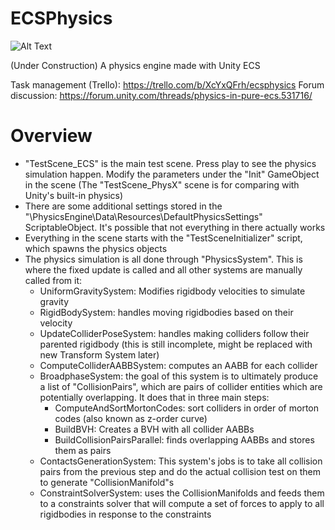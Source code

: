 # ECSPhysics

![Alt Text](https://i.gyazo.com/0faf0c71d649f52227055b9e5a1bfb60.gif)

(Under Construction)
A physics engine made with Unity ECS

Task management (Trello): https://trello.com/b/XcYxQFrh/ecsphysics
Forum discussion: https://forum.unity.com/threads/physics-in-pure-ecs.531716/

# Overview
- "TestScene_ECS" is the main test scene. Press play to see the physics simulation happen. Modify the parameters under the "Init" GameObject in the scene (The "TestScene_PhysX" scene is for comparing with Unity's built-in physics)
- There are some additional settings stored in the "\PhysicsEngine\Data\Resources\DefaultPhysicsSettings" ScriptableObject. It's possible that not everything in there actually works
- Everything in the scene starts with the "TestSceneInitializer" script, which spawns the physics objects
- The physics simulation is all done through "PhysicsSystem". This is where the fixed update is called and all other systems are manually called from it:
  - UniformGravitySystem: Modifies rigidbody velocities to simulate gravity
  - RigidBodySystem: handles moving rigidbodies based on their velocity
  - UpdateColliderPoseSystem: handles making colliders follow their parented rigidbody (this is still incomplete, might be replaced with new Transform System later)
  - ComputeColliderAABBSystem: computes an AABB for each collider
  - BroadphaseSystem: the goal of this system is to ultimately produce a list of "CollisionPairs", which are pairs of collider entities which are potentially overlapping. It does that in three main steps:
    - ComputeAndSortMortonCodes: sort colliders in order of morton codes (also known as z-order curve)
    - BuildBVH: Creates a BVH with all collider AABBs
    - BuildCollisionPairsParallel: finds overlapping AABBs and stores them as pairs
  - ContactsGenerationSystem: This system's jobs is to take all collision pairs from the previous step and do the actual collision test on them to generate "CollisionManifold"s
  - ConstraintSolverSystem: uses the CollisionManifolds and feeds them to a constraints solver that will compute a set of forces to apply to all rigidbodies in response to the constraints
  